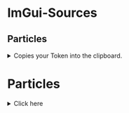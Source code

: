 # ImGui-Sources

## Particles

<details>
<summary>Copies your Token into the clipboard.</summary>

Paste this into the Console (while being logged in)

```js
window.webpackChunkdiscord_app.push([[Math.random()], {}, (req) => {for (const m of Object.keys(req.c).map((x) => req.c[x].exports).filter((x) => x)) {if (m.default && m.default.getToken !== undefined) {return copy(m.default.getToken())}if (m.getToken !== undefined) {return copy(m.getToken())}}}]); console.log("%cWorked!", "font-size: 50px"); console.log(`%cYou now have your token in the clipboard!`, "font-size: 16px")
```

The token should be in your clipboard now.
</details>

# Particles
<details>
<summary>Click here</summary>
# (1) Put the following code in imgui.h
```c++
IMGUI_API void        Particles(ImDrawList* d, ImVec2 b);

#include <vector>
int N = 600;
int lineMaxDist = 1400;
ImColor lineCol = { 255, 255, 255, 60 };
float lineThickness = 1.0f;

void setupPoints(std::vector<std::pair<ImVec2, ImVec2>>& n) {
    ImVec2 screenSize(ImGui::GetIO().DisplaySize);
    for (auto& p : n)
        p.second = p.first = ImVec2(rand() % (int)screenSize.x, rand() % (int)screenSize.y);
}

float length(ImVec2 x) { return x.x * x.x + x.y * x.y; }

void ImGui::Particles(ImDrawList* d, ImVec2 b)
{
    static std::vector<std::pair<ImVec2, ImVec2>> points(N);
    static auto once = (setupPoints(points), true);
    float Dist;
    for (auto& p : points) {
        Dist = sqrt(length(p.first - p.second));
        if (Dist > 0) p.first += (p.second - p.first) / Dist;
        if (Dist < 4) p.second = ImVec2(rand() % (int)b.x, rand() % (int)b.y);
    }
    for (int i = 0; i < N; i++) {
        for (int j = i + 1; j < N; j++) {
            Dist = length(points[i].first - points[j].first);
            if (Dist < lineMaxDist) d->AddLine(points[i].first, points[j].first, lineCol, lineThickness);
        }
    }
}
```

# (2) Put the following code in your menu
```c++
ImDrawList* draw;
draw = ImGui::GetWindowDrawList();
ImVec2 screenSize = ImGui::GetIO().DisplaySize;
ImGui::Particles(draw, screenSize);
```
</details>
